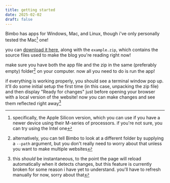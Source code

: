 ```yaml
---
title: getting started
date: 2025-02-02
draft: false
---
```


Bimbo has apps for Windows, Mac, and Linux, though i've only personally tested the Mac[^1] one!

you can [download it here](https://github.com/iznaut/bimbo/releases/latest), along with the `example.zip`, which contains the source files used to make the blog you're reading right now!

make sure you have both the app file and the zip in the same (preferably empty) folder[^2] on your computer. now all you need to do is run the app!

if everything is working properly, you should see a terminal window pop up. it'll do some initial setup the first time (in this case, unpacking the zip file) and then display "Ready for changes" just before opening your browser with a local version of the website! now you can make changes and see them reflected right away[^3]

[^1]: specifically, the Apple Silicon version, which you can use if you have a newer device using their M-series of processors. if you're not sure, you can try using the Intel one
[^2]: alternatively, you can tell Bimbo to look at a different folder by supplying a `--path` argument, but you don't really need to worry about that unless you want to make multiple websites
[^3]: this _should_ be instantaneous, to the point the page will reload automatically when it detects changes, but this feature is currently broken for some reason i have yet to understand. you'll have to refresh manually for now, sorry about that